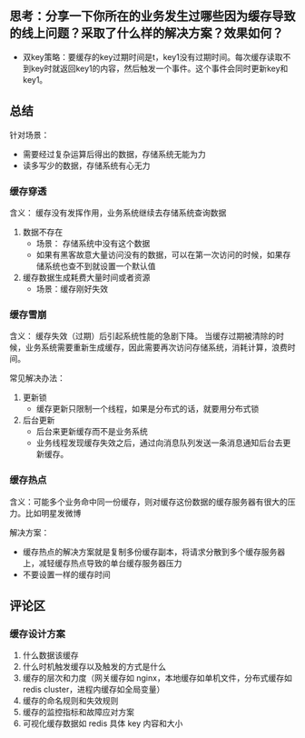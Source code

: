 
## 思考：分享一下你所在的业务发生过哪些因为缓存导致的线上问题？采取了什么样的解决方案？效果如何？

- 双key策略：要缓存的key过期时间是t，key1没有过期时间。每次缓存读取不到key时就返回key1的内容，然后触发一个事件。这个事件会同时更新key和key1。


## 总结

针对场景：
- 需要经过复杂运算后得出的数据，存储系统无能为力
- 读多写少的数据，存储系统有心无力

### 缓存穿透

含义： 缓存没有发挥作用，业务系统继续去存储系统查询数据


1. 数据不存在
    + 场景： 存储系统中没有这个数据
    + 如果有黑客故意大量访问没有的数据，可以在第一次访问的时候，如果存储系统也查不到就设置一个默认值
2. 缓存数据生成耗费大量时间或者资源
    + 场景：缓存刚好失效

### 缓存雪崩

含义： 缓存失效（过期）后引起系统性能的急剧下降。
当缓存过期被清除的时候，业务系统需要重新生成缓存，因此需要再次访问存储系统，消耗计算，浪费时间。


常见解决办法：
1. 更新锁
    + 缓存更新只限制一个线程，如果是分布式的话，就要用分布式锁
2. 后台更新
    + 后台来更新缓存而不是业务系统
    + 业务线程发现缓存失效之后，通过向消息队列发送一条消息通知后台去更新缓存。

### 缓存热点

含义：可能多个业务命中同一份缓存，则对缓存这份数据的缓存服务器有很大的压力。比如明星发微博

解决方案：
- 缓存热点的解决方案就是复制多份缓存副本，将请求分散到多个缓存服务器上，减轻缓存热点导致的单台缓存服务器压力
- 不要设置一样的缓存时间


## 评论区

### 缓存设计方案

1. 什么数据该缓存
2. 什么时机触发缓存以及触发的方式是什么
3. 缓存的层次和力度（网关缓存如 nginx，本地缓存如单机文件，分布式缓存如redis cluster，进程内缓存如全局变量）
4. 缓存的命名规则和失效规则
5. 缓存的监控指标和故障应对方案
6. 可视化缓存数据如 redis 具体 key 内容和大小
